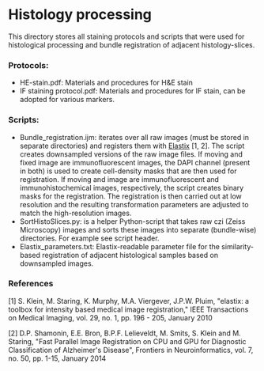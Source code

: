 # Histology processing

This directory stores all staining protocols and scripts that were used for histological processing and bundle registration of adjacent histology-slices. 

### Protocols:
* HE-stain.pdf: Materials and procedures for H&E stain
* IF staining protocol.pdf: Materials and procedures for IF stain, can be adopted for various markers.

### Scripts:
* Bundle_registration.ijm: iterates over all raw images (must be stored in separate directories) and registers them with [Elastix](https://elastix.lumc.nl/) [1, 2]. The script creates downsampled versions of the raw image files. If moving and fixed image are immunofluorescent images, the DAPI channel (present in both) is used to create cell-density masks that are then used for registration. If moving and image are immunofluorescent and immunohistochemical images, respectively, the script creates binary masks for the registration. The registration is then carried out at low resolution and the resulting transformation parameters are adjusted to match the high-resolution images.
* SortHistoSlices.py: is a helper Python-script that takes raw czi (Zeiss Microscopy) images and sorts these images into separate (bundle-wise) directories. For example see script header.
* Elastix_parameters.txt: Elastix-readable parameter file for the similarity-based registration of adjacent histological samples based on downsampled images.



### References
[1] S. Klein, M. Staring, K. Murphy, M.A. Viergever, J.P.W. Pluim, "elastix: a toolbox for intensity based medical image registration," IEEE Transactions on Medical Imaging, vol. 29, no. 1, pp. 196 - 205, January 2010

[2] D.P. Shamonin, E.E. Bron, B.P.F. Lelieveldt, M. Smits, S. Klein and M. Staring, "Fast Parallel Image Registration on CPU and GPU for Diagnostic Classification of Alzheimer's Disease", Frontiers in Neuroinformatics, vol. 7, no. 50, pp. 1-15, January 2014

